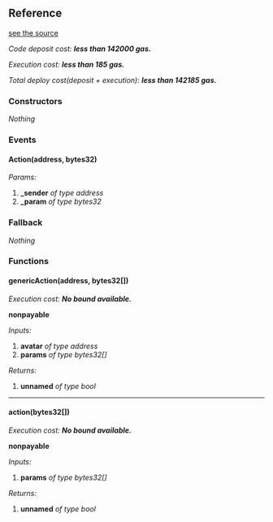 
## Reference
[see the source](https://github.com/daostack/arc/tree/master/contracts/test/ActionMock.sol)

*Code deposit cost: **less than 142000 gas.***

*Execution cost: **less than 185 gas.***

*Total deploy cost(deposit + execution): **less than 142185 gas.***

> 
### Constructors
*Nothing*
### Events
#### Action(address, bytes32)
*Params:*

1. **_sender** *of type address*
2. **_param** *of type bytes32*


### Fallback
*Nothing*
### Functions
#### genericAction(address, bytes32[])

*Execution cost: **No bound available.***

**nonpayable**

*Inputs:*

1. **avatar** *of type address*
2. **params** *of type bytes32[]*

*Returns:*

1. **unnamed** *of type bool*

---
#### action(bytes32[])

*Execution cost: **No bound available.***

**nonpayable**

*Inputs:*

1. **params** *of type bytes32[]*

*Returns:*

1. **unnamed** *of type bool*


